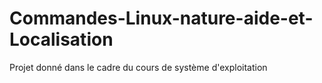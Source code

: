 # Commandes-Linux-nature-aide-et-Localisation
Projet donné dans le cadre du cours de système d'exploitation
